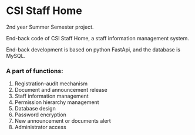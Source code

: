 # CSI Staff Home

2nd year Summer Semester project.

End-back code of CSI Staff Home, a staff information management system.

End-back development is based on python FastApi, and the database is MySQL.

### A part of functions:
1. Registration-audit mechanism
2. Document and announcement release
3. Staff information management
4. Permission hierarchy management
5. Database design
6. Password encryption
7. New announcement or documents alert
8. Administrator access
